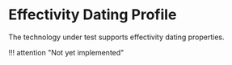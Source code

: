 <!-- SPDX-License-Identifier: CC-BY-4.0 -->
<!-- Copyright Contributors to the Egeria project. -->

# Effectivity Dating Profile

The technology under test supports effectivity dating properties.

!!! attention "Not yet implemented"
